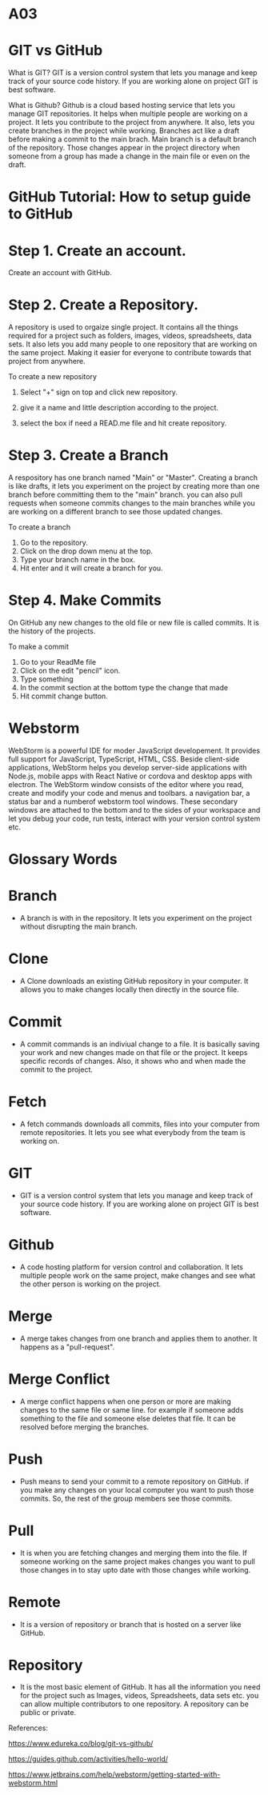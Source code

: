 # A03
# GIT vs GitHub

What is GIT?
 GIT is a version control system that lets you manage and keep track of your source code history. If you are working alone on project GIT is best software.
 
 What is Github?
  Github is a cloud based hosting service that lets you manage GIT repositories. It helps when multiple people are working on a project. It lets you contribute to the project from anywhere. It also, lets you create branches in the project while working. Branches act like a draft before making a commit to the main brach. Main branch is a default branch of the repository. Those changes appear in the project directory when someone from a group has made a change in the main file or even on the draft.  

# GitHub Tutorial: How to setup guide to GitHub

# Step 1. Create an account. 
 Create an account with GitHub. 

# Step 2. Create a Repository.
  A repository is used to orgaize single project. It contains all the things required for a project such as folders, images, videos, spreadsheets, data sets. It also lets you add many people to one repository that are working on the same project. Making it easier for everyone to contribute towards that project from anywhere. 
   
   To create a new repository 
   
   1. Select "+" sign on top and click new repository.
   
   2. give it a name and little description according to the project.
   
   3. select the box if need a READ.me file and hit create repository.

# Step 3. Create a Branch
 
 A respository has one branch named "Main" or "Master". Creating a branch is like drafts, it lets you experiment on the project by creating more than one branch before committing them to the "main" branch.
 you can also pull requests when someone commits changes to the main branches while you are working on a different branch to see those updated changes.
  
  To create a branch 
 
  1. Go to the repository. 
  2. Click on the drop down menu at the top.
  3. Type your branch name in the box.
  4. Hit enter and it will create a branch for you.
 
 # Step 4. Make Commits
 
  On GitHub any new changes to the old file or new file is called commits. It is the history of the projects.
    
  To make a commit
    
   1. Go to your ReadMe file
   2. Click on the edit "pencil" icon.
   3. Type something
   4. In the commit section at the bottom type the change that made
   5. Hit commit change button.
 
 # Webstorm
 WebStorm is a powerful IDE for moder JavaScript developement. It provides full support for JavaScript, TypeScript, HTML, CSS. Beside client-side applications, WebStorm helps you develop server-side applications with Node.js, mobile apps with React Native or cordova and desktop apps with electron. The WebStorm window consists of the editor where you read, create and modify your code and menus and toolbars. a navigation bar, a status bar and a numberof webstorm tool windows. These secondary windows are attached to the bottom and to the sides of your workspace and let you debug your code, run tests, interact with your version control system etc.
 
 
# Glossary Words

# Branch 
 - A branch is with in the repository. It lets you experiment on the project without disrupting the main branch.
 
# Clone 
- A Clone downloads an existing GitHub repository in your computer. It allows you to make changes locally then directly in the source file.

# Commit 
- A commit commands is an indiviual change to a file. It is basically saving your work and new changes made on that file or the project. It keeps specific records of changes. Also, it shows who and when made the commit to the project.

# Fetch 
- A fetch commands downloads all commits, files into your computer from remote repositories. It lets you see what everybody from the team is working on. 
 
# GIT 
- GIT is a version control system that lets you manage and keep track of your source code history. If you are working alone on project GIT is best software.

# Github 
- A code hosting platform for version control and collaboration. It lets multiple people work on the same project, make changes and see what the other person is working on the project. 

# Merge 
- A merge takes changes from one branch and applies them to another. It happens as a "pull-request". 

# Merge Conflict 
 - A merge conflict happens when one person or more are making changes to the same file or same line. for example if someone adds something to the file and someone else deletes that file. It can be resolved before merging the branches.
 
# Push 
- Push means to send your commit to a remote repository on GitHub. if you make any changes on your local computer you want to push those commits. So, the rest of the group members see those commits.

# Pull 
- It is when you are fetching changes and merging them into the file. If someone working on the same project makes changes you want to pull those changes in to stay upto date with those changes while working. 

# Remote 
- It is a version of repository or branch that is hosted on a server like GitHub. 

# Repository 
- It is the most basic element of GitHub. It has all the information you need for the project such as Images, videos, Spreadsheets, data sets etc. you can allow multiple contributors to one repository. A repository can be public or private.  

References:

https://www.edureka.co/blog/git-vs-github/

https://guides.github.com/activities/hello-world/

https://www.jetbrains.com/help/webstorm/getting-started-with-webstorm.html
 

   
